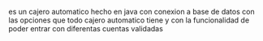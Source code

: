 es un cajero automatico hecho en java con conexion a base de datos con las opciones que todo cajero automatico tiene y con la funcionalidad de poder entrar con diferentas cuentas validadas
